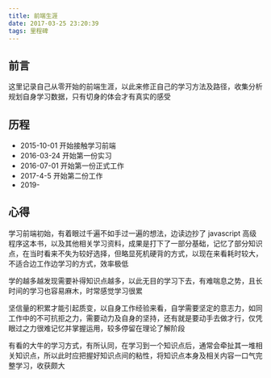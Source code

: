 ```yaml
---
title: 前端生涯
date: 2017-03-25 23:20:39
tags: 里程碑
---
```


## 前言

这里记录自己从零开始的前端生涯，以此来修正自己的学习方法及路径，收集分析规划自身学习数据，只有切身的体会才有真实的感受

## 历程

- 2015-10-01
  开始接触学习前端
- 2016-03-24
  开始第一份实习
- 2016-07-01
  开始第一份正式工作
- 2017-4-5
  开始第二份工作
- 2019-

## 心得

学习前端初始，有着眼过千遍不如手过一遍的想法，边读边抄了 javascript 高级程序这本书，以及其他相关学习资料，成果是打下了一部分基础，记忆了部分知识点，在当时看来不失为较好选择，但略显死机硬背的方式，以现在来看耗时较大，不适合边工作边学习的方式，效率极低

学的越多越发现需要补得知识点越多，以此无目的学习下去，有难喘息之势，且长时间的学习也容易麻木，时常感觉学习很累

坚信量的积累才能引起质变，以自身工作经验来看，自学需要坚定的意志力，如同工作中的不可抗拒之力，需要动力及自身的坚持，还有就是要动手去做才行，仅凭眼过之力很难记忆并掌握运用，较多停留在理论了解阶段

有看的大牛的学习方式，有所认同，在学习到一个知识点后，通常会牵扯其一堆相关知识点，所以此时应把握好知识点间的粘性，将知识点本身及相关内容一口气完整学习，收获颇大
